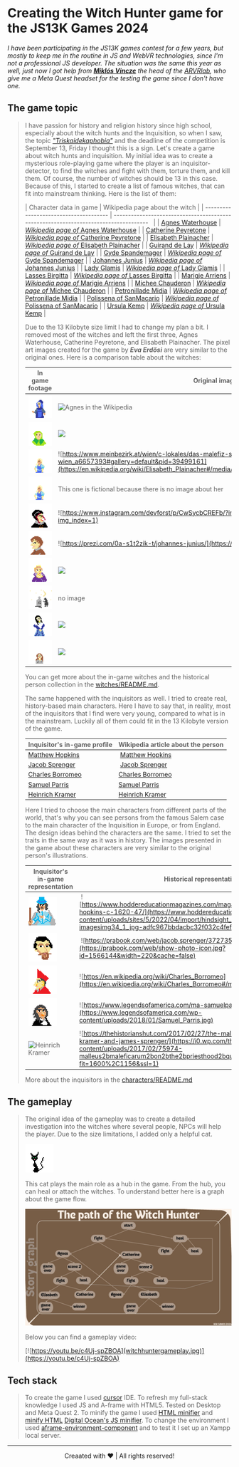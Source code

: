 # Creating the Witch Hunter game for the JS13K Games 2024

*I have been participating in the JS13K games contest for a few years, but mostly to keep me in the routine in JS and WebVR technologies, since I'm not a professional JS developer. The situation was the same this year as well, just now I got help from **[Miklós Vincze](www.linkedin.com/in/miklós-vincze-6665241a1/)** the head of the [ARVRlab](https://arvr-lab.com), who give me a Meta Quest headset for the testing the game since I don't have one.*

## The game topic
> I have passion for history and religion history since high school, especially about the witch hunts and the Inquisition, so when I saw, the topic [*"Triskaidekaphobia"*](https://medium.com/js13kgames/js13kgames-2024-start-and-theme-announcement-5d734f77da68) and the deadline of the competition is September 13, Friday I thought this is a sign. Let's create a game about witch hunts and inquisition. My initial idea was to create a mysterious role-playing game where the player is an inquisitor-detector, to find the witches and fight with them, torture them, and kill them. Of course, the number of witches should be 13 in this case. Because of this, I started to create a list of famous witches, that can fit into mainstream thinking. Here is the list of them: 
>
> | Character data in game | Wikipedia page about the witch |
> | -------------------------------------- | ------------------------------------------------------------------------------------   |
> | [Agnes Waterhouse](witches/AgnesWaterhouse.js) | [*Wikipedia page of* Agnes Waterhouse](https://en.wikipedia.org/wiki/Agnes_Waterhouse) |
> | [Catherine Peyretone](witches/CatherinePeyretone.js) | [*Wikipedia page of* Catherine Peyretone](https://en.wikipedia.org/wiki/Catherine_Peyretone) |
> | [Elisabeth Plainacher](witches/ElisabethPlainacher.js) | [*Wikipedia page of* Elisabeth Plainacher](https://en.wikipedia.org/wiki/Elisabeth_Plainacher) |
> | [Guirand de Lay](witches/GuiranddeLay.js) | [*Wikipedia page of* Guirand de Lay](https://en.wikipedia.org/wiki/Guirand_de_Lay) |
> | [Gyde Spandemager](witches/GydeSpandemager.js) | [*Wikipedia page of* Gyde Spandemager](https://en.wikipedia.org/wiki/Gyde_Spandemager) |
> | [Johannes Junius](witches/JohannesJunius.js) | [*Wikipedia page of* Johannes Junius](https://en.wikipedia.org/wiki/Johannes_Junius) |
> | [Lady Glamis](witches/LadyGlamis.js) | [*Wikipedia page of* Lady Glamis](https://en.wikipedia.org/wiki/Lady_Glamis) |
> | [Lasses Birgitta](witches/LassesBirgitta.js) | [*Wikipedia page of* Lasses Birgitta](https://en.wikipedia.org/wiki/Lasses_Birgitta) |
> | [Marigje Arriens](witches/MarigjeArriens.js) | [*Wikipedia page of* Marigje Arriens](https://en.wikipedia.org/wiki/Marigje_Arriens) |
> | [Michee Chauderon](witches/MicheeChauderon.js) | [*Wikipedia page of* Michee Chauderon](https://en.wikipedia.org/wiki/Michee_Chauderon) |
> | [Petronillade Midia](witches/PetronilladeMidia.js) | [*Wikipedia page of* Petronillade Midia](https://en.wikipedia.org/wiki/Petronillade_Midia) |
> | [Polissena of SanMacario](witches/PolissenaofSanMacario.js) | [*Wikipedia page of* Polissena of SanMacario](https://en.wikipedia.org/wiki/Polissena_of_SanMacario) |
> | [Ursula Kemp](witches/UrsulaKemp.js) | [*Wikipedia page of* Ursula Kemp](https://en.wikipedia.org/wiki/Ursula_Kemp) |
>
> Due to the 13 Kilobyte size limit I had to change my plan a bit. I removed most of the witches and left the first three, Agnes Waterhouse, Catherine Peyretone, and Elisabeth Plainacher. The pixel art images created for the game by ***Eva Erdősi*** are very similar to the original ones. Here is a comparison table about the witches:
>
> | In game footage | Original image about the historical person |
> | ------------ | ------------------------------------- |
> | ![agnes waterhouse](witches/aw.png) | ![Agnes in the Wikipedia](https://upload.wikimedia.org/wikipedia/commons/e/ef/Agnes_Waterhouse.jpg) |
> | ![Catherine](witches/cp.png) | ![](https://upload.wikimedia.org/wikipedia/commons/5/59/Catherine_Deshayes_%28Monvoisin%2C_dite_«La_Voisin»%29_1680.jpg) |
> | ![Elisabeth](witches/ep.png) | ![https://www.meinbezirk.at/wien/c-lokales/das-malefiz-spitzbubenhaus-hexenverbrennung-in-wien_a6657393#gallery=default&pid=39499161](https://en.wikipedia.org/wiki/Elisabeth_Plainacher#/media/File:BERMANN(1880)_p0884_Die_einzige_Hexenverbrennung_zu_Wien.jpg) |
> | ![](witches/gl.png) | This one is fictional because there is no image about her |
> | ![](witches/gs.png) | ![https://www.instagram.com/devforst/p/CwSycbCREFb/?img_index=1](https://www.instagram.com/devforst/p/CwSycbCREFb/?img_index=1) |
> | ![](witches/jj.png) | ![https://prezi.com/0a-s1t2zik-t/johannes-junius/](https://prezi.com/0a-s1t2zik-t/johannes-junius/) |
> | ![](witches/lg.png) | ![](https://glamiscalling.org/wp-content/uploads/2019/03/lady-janet2.jpg?w=230&h=303) |
> | ![Lasses Birgitta](witches/lb.png) | no image |
> | ![](witches/ma.png) | ![](https://tallandspooky.wordpress.com/wp-content/uploads/2020/12/maridje-arriens-1.jpeg) |
> | ![](witches/pm.png) | ![](https://boattrips-6cab.kxcdn.com/wp-content/uploads/2024/02/Petronilla-de-Meath-on-trial-e1708103103367.jpeg) |
>
> You can get more about the in-game witches and the historical person collection in the [witches/README.md](witches/README.md).
>
> The same happened with the inquisitors as well. I tried to create real, history-based main characters. Here I have to say that, in reality, most of the inquisitors that I find were very young, compared to what is in the mainstream. Luckily all of them could fit in the 13 Kilobyte version of the game.
>
> | Inquisitor's in-game profile | Wikipedia article about the person |
> | ---------------------------- | ------------------------------- |
> | [Matthew Hopkins](MatthewHopkins.js) |  [Matthew Hopkins](https://en.wikipedia.org/wiki/Matthew_Hopkins) |
> | [Jacob Sprenger](JacobSprenger.js) |  [Jacob Sprenger](https://en.wikipedia.org/wiki/Jacob_Sprenger) |
> | [Charles Borromeo](CharlesBorromeo.js) | [Charles Borromeo](https://en.wikipedia.org/wiki/Charles_Borromeo) |
> | [Samuel Parris](SamuelParris.js) | [Samuel Parris](https://en.wikipedia.org/wiki/Samuel_Parris) |
> | [Heinrich Kramer](HeinrichKramer.js) | [Heinrich Kramer](https://en.wikipedia.org/wiki/Heinrich_Kramer) |
>
> Here I tried to choose the main characters from different parts of the world, that's why you can see persons from the famous Salem case to the main character of the Inquisition in Europe, or from England. The design ideas behind the characters are the same. I tried to set the traits in the same way as it was in history. The images presented in the game about these characters are very similar to the original person's illustrations.
>
> | Inquisitor's in-game representation | Historical representation |
> | ------------------------------ | ------------------------- |
> | ![Matthew Hopkins](characters/mh.png) |  ![https://www.hoddereducationmagazines.com/magazine/hindsight/31/1/matthew-hopkins-c-1620-47/](https://www.hoddereducationmagazines.com/wp-content/uploads/sites/5/2022/04/import/hindsight_2020_09_01-imagesimg34_1_jpg-adfc967bbdacbc32f032c4fefd06248c.jpg) |
> | ![Jacob Sprenger](characters/js.png) |  ![https://prabook.com/web/jacob.sprenger/3727351](https://prabook.com/web/show-photo-icon.jpg?id=1566144&width=220&cache=false) |
> | ![Charles Borromeo](characters/cb.png) | ![https://en.wikipedia.org/wiki/Charles_Borromeo](https://en.wikipedia.org/wiki/Charles_Borromeo#/media/File:Carlo_Borromeo.jpg) |
> | ![Samuel Parris](characters/sp.png) | ![https://www.legendsofamerica.com/ma-samuelparris/](https://www.legendsofamerica.com/wp-content/uploads/2018/01/Samuel_Parris.jpg) |
> | ![Heinrich Kramer](characters/hk.png) | ![https://thehistorianshut.com/2017/02/27/the-malleus-maleficarum-heinrich-kramer-and-james-sprenger/](https://i0.wp.com/thehistorianshut.com/wp-content/uploads/2017/02/75974-malleus2bmaleficarum2bon2bthe2bpriesthood2bquotepic.jpg?fit=1600%2C1156&ssl=1) |
>
> More about the inquisitors in the [characters/README.md](characters/README.md)


## The gameplay
> The original idea of the gameplay was to create a detailed investigation into the witches where several people, NPCs will help the player. Due to the size limitations, I added only a helpful cat.
>
> ![witches/cat.png](witches/cat.png)
>
> This cat plays the main role as a hub in the game. From the hub, you can heal or attach the witches. To understand better here is a graph about the game flow.
> 
> ![the graph](ThepathoftheWitchHunter.jpg)
>
> Below you can find a gameplay video:
>
> [![https://youtu.be/c4Uj-spZBOA](witchhuntergameplay.jpg)](https://youtu.be/c4Uj-spZBOA)

## Tech stack
> To create the game I used [cursor](https://www.cursor.com) IDE. To refresh my full-stack knowledge I used JS and A-frame with HTML5. Tested on Desktop and Meta Quest 2. To minify the game I used [HTML minifier](https://kangax.github.io/html-minifier/?ref=NEOXION.NET%20ultimate.internet.link.collection) and [minify HTML](https://codebeautify.org/minify-html) [Digital Ocean's JS minifier](https://www.digitalocean.com/community/tools/minify). To change the environment I used [aframe-environment-component](https://github.com/supermedium/aframe-environment-component) and to test it I set up an Xampp local server. 

----------------------------------------------------------------
<center> Creaated with ❤️ |  All rights reserved!</center>